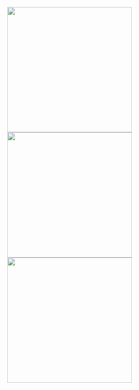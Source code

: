 <p float="left">
  <img src="https://raw.githubusercontent.com/wiki/DenchiSoft/VTubeStudio/img/main_1.jpg" width="290" /> 
  <img src="https://raw.githubusercontent.com/wiki/DenchiSoft/VTubeStudio/img/main_2.jpg" width="290" /> 
  <img src="https://raw.githubusercontent.com/wiki/DenchiSoft/VTubeStudio/img/main_3.jpg" width="290" /> 
</p>
